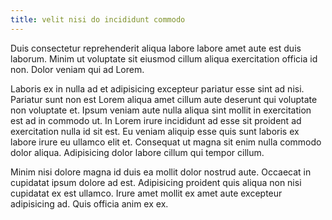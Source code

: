 ```yaml
---
title: velit nisi do incididunt commodo
---
```


Duis consectetur reprehenderit aliqua labore labore amet aute est duis laborum. Minim ut voluptate sit eiusmod cillum aliqua exercitation officia id non. Dolor veniam qui ad Lorem.

Laboris ex in nulla ad et adipisicing excepteur pariatur esse sint ad nisi. Pariatur sunt non est Lorem aliqua amet cillum aute deserunt qui voluptate non voluptate et. Ipsum veniam aute nulla aliqua sint mollit in exercitation est ad in commodo ut. In Lorem irure incididunt ad esse sit proident ad exercitation nulla id sit est. Eu veniam aliquip esse quis sunt laboris ex labore irure eu ullamco elit et. Consequat ut magna sit enim nulla commodo dolor aliqua. Adipisicing dolor labore cillum qui tempor cillum.

Minim nisi dolore magna id duis ea mollit dolor nostrud aute. Occaecat in cupidatat ipsum dolore ad est. Adipisicing proident quis aliqua non nisi cupidatat ex est ullamco. Irure amet mollit ex amet aute excepteur adipisicing ad. Quis officia anim ex ex.
